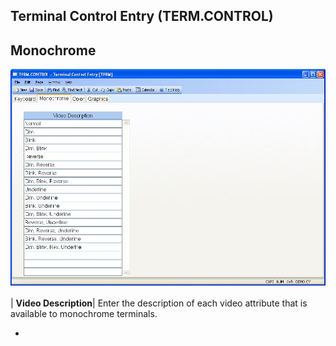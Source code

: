 ## Terminal Control Entry (TERM.CONTROL)
<PageHeader />

## Monochrome

![](./TERM-CONTROL-2.jpg)

| **Video Description**|  Enter the description of each video attribute that
is available to monochrome terminals.

-  

<badge text= "Version 8.10.57 " vertical="middle" />

<PageFooter />
